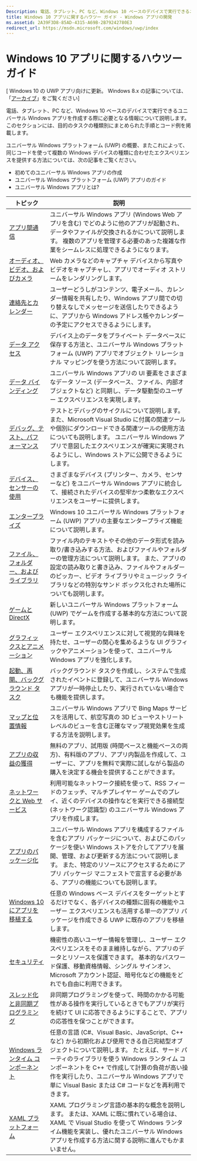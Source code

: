 ```yaml
---
Description: 電話、タブレット、PC など、Windows 10 ベースのデバイスで実行できるユニバーサル Windows アプリを作成する際に必要となる情報について説明します。
title: Windows 10 アプリに関するハウツー ガイド - Windows アプリの開発
ms.assetid: 2A39F3D8-85AD-4315-A69B-2B79242780E3
redirect_url: https://msdn.microsoft.com/windows/uwp/index
---
```



# Windows 10 アプリに関するハウツー ガイド

\[ Windows 10 の UWP アプリ向けに更新。 Windows 8.x の記事については、「[アーカイブ](http://go.microsoft.com/fwlink/p/?linkid=619132)」をご覧ください\]

電話、タブレット、PC など、Windows 10 ベースのデバイスで実行できるユニバーサル Windows アプリを作成する際に必要となる情報について説明します。 このセクションには、目的のタスクの種類別にまとめられた手順とコード例を掲載します。

ユニバーサル Windows プラットフォーム (UWP) の概要、またこれによって、同じコードを使って複数の Windows デバイスの種類に合わせたエクスペリエンスを提供する方法については、次の記事をご覧ください。

-   初めてのユニバーサル Windows アプリの作成
-   ユニバーサル Windows プラットフォーム (UWP) アプリのガイド
-   ユニバーサル Windows アプリとは?

| トピック | 説明 |
|-------|-------------|
| [アプリ間通信](app-to-app/index.md) | ユニバーサル Windows アプリ (Windows Web アプリを含む) でどのように他のアプリが起動され、データやファイルが交換されるかについて説明します。 複数のアプリを管理する必要のあった複雑な作業をシームレスに処理できるようになります。 |
| [オーディオ、ビデオ、およびカメラ](audio-video-camera/index.md) | Web カメラなどのキャプチャ デバイスから写真やビデオをキャプチャし、アプリでオーディオ ストリームをレンダリングします。 |
| [連絡先とカレンダー](contacts-and-calendar/index.md) | ユーザーどうしがコンテンツ、電子メール、カレンダー情報を共有したり、Windows アプリ間での切り替えなしでメッセージを送信したりできるように、アプリから Windows アドレス帳やカレンダーの予定にアクセスできるようにします。|
| [データ アクセス](data-access/index.md) | デバイス上のデータをプライベート データベースに保存する方法と、ユニバーサル Windows プラットフォーム (UWP) アプリでオブジェクト リレーショナル マッピングを使う方法について説明します。 |
| [データ バインディング](data-binding/index.md) | ユニバーサル Windows アプリの UI 要素をさまざまなデータ ソース (データベース、ファイル、内部オブジェクトなど) と同期し、データ駆動型のユーザー エクスペリエンスを実現します。 |
| [デバッグ、テスト、パフォーマンス](debug-test-perf/index.md) | テストとデバッグのサイクルについて説明します。また、Microsoft Visual Studio に付属の関連ツールや個別にダウンロードできる関連ツールの使用方法についても説明します。 ユニバーサル Windows アプリで意図したエクスペリエンスが確実に実現されるようにし、Windows ストアに公開できるようにします。 |
| [デバイス、センサーの使用](devices-sensors\index.md) | さまざまなデバイス (プリンター、カメラ、センサーなど) をユニバーサル Windows アプリに統合して、接続されたデバイスの堅牢かつ柔軟なエクスペリエンスをユーザーに提供します。 | 
| [エンタープライズ](enterprise/index.md) | Windows 10 ユニバーサル Windows プラットフォーム (UWP) アプリの主要なエンタープライズ機能について説明します。 |
| [ファイル、フォルダー、およびライブラリ](files/index.md) | ファイル内のテキストやその他のデータ形式を読み取り/書き込みする方法、およびファイルやフォルダーの管理方法について説明します。 また、アプリの設定の読み取りと書き込み、ファイルやフォルダーのピッカー、ビデオ ライブラリやミュージック ライブラリなどの特別なサンド ボックス化された場所についても説明します。 |
| [ゲームと DirectX](https://msdn.microsoft.com/en-us/library/windows/apps/mt228375.aspx) | 新しいユニバーサル Windows プラットフォーム (UWP) でゲームを作成する基本的な方法について説明します。 |
| [グラフィックスとアニメーション](graphics/index.md) | ユーザー エクスペリエンスに対して視覚的な興味を持たせ、ユーザーの関心を集めるような UI グラフィックやアニメーションを使って、ユニバーサル Windows アプリを強化します。 |
| [起動、再開、バックグラウンド タスク](launch-resume/index.md) | バックグラウンド タスクを作成し、システムで生成されたイベントに登録して、ユニバーサル Windows アプリが一時停止したり、実行されていない場合でも機能を提供します。 |
| [マップと位置情報](maps-and-location/index.md) | ユニバーサル Windows アプリで Bing Maps サービスを活用して、航空写真の 3D ビューやストリート レベルのビューを含む正確なマップ視覚効果を生成する方法を説明します。 |
| [アプリの収益の獲得](monetize\index.md) | 無料のアプリ、試用版 (時間ベースと機能ベースの両方)、有料版のアプリ、アプリ内製品を作成して、ユーザーに、アプリを無料で実際に試しながら製品の購入を決定する機会を提供することができます。 |
| [ネットワークと Web サービス](networking\index.md) | 利用可能なネットワーク接続を使って、RSS フィードのフェッチ、マルチプレイヤー ゲームでのプレイ、近くのデバイスの操作などを実行できる接続型 (ネットワーク認識型) のユニバーサル Windows アプリを作成します。 |
| [アプリのパッケージ化](packaging\index.md) | ユニバーサル Windows アプリを構成するファイルを含むアプリ パッケージについて、およびこのパッケージを使い Windows ストアを介してアプリを展開、管理、および更新する方法について説明します。 また、特定のリソースにアクセスするためにアプリ パッケージ マニフェストで宣言する必要がある、アプリの機能についても説明します。 |
| [Windows 10 にアプリを移植する](porting\index.md) | 任意の Windows ベース デバイスをターゲットとするだけでなく、各デバイスの種類に固有の機能やユーザー エクスペリエンスも活用する単一のアプリ パッケージを作成できる UWP に既存のアプリを移植します。 |
| [セキュリティ](security/index.md) | 機密性の高いユーザー情報を管理し、ユーザー エクスペリエンスをそのまま維持しながら、アプリのデータとリソースを保護できます。 基本的なパスワード保護、移動資格情報、シングル サインオン、Microsoft アカウント認証、暗号化などの機能をどれでも自由に利用できます。 |
| [スレッド化と非同期プログラミング](threading-async/index.md) | 非同期プログラミングを使って、時間のかかる可能性がある操作を実行しているときでもアプリが実行を続けて UI に応答できるようにすることで、アプリの応答性を保つことができます。 |
| [Windows ランタイム コンポーネント](winrt-components/index.md) | 任意の言語 (C#、Visual Basic、JavaScript、C++ など) から初期化および使用できる自己完結型オブジェクトについて説明します。 たとえば、サード パーティのライブラリを使う Windows ランタイム コンポーネントを C++ で作成して計算の負荷が高い操作を実行したり、ユニバーサル Windows アプリで単に Visual Basic または C# コードなどを再利用できます。 
| [XAML プラットフォーム](xaml-platform/index.md) | XAML プログラミング言語の基本的な概念を説明します。 または、XAML に既に慣れている場合は、XAML で Visual Studio を使って Windows ランタイム機能を実装し、優れたユニバーサル Windows アプリを作成する方法に関する説明に進んでもかまいません。 |


<!--HONumber=Mar16_HO1-->


